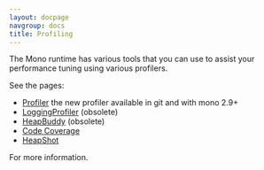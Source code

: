 ```yaml
---
layout: docpage
navgroup: docs
title: Profiling
---
```


The Mono runtime has various tools that you can use to assist your performance tuning using various profilers.

See the pages:

-   [Profiler]({{site.github.url}}/old_site/Profiler "Profiler") the new profiler available in git and with mono 2.9+
-   [LoggingProfiler]({{site.github.url}}/old_site/Profiler) (obsolete)
-   [HeapBuddy]({{site.github.url}}/old_site/HeapBuddy "HeapBuddy") (obsolete)
-   [Code Coverage]({{site.github.url}}/old_site/Code_Coverage "Code Coverage")
-   [HeapShot]({{site.github.url}}/old_site/HeapShot "HeapShot")

For more information.
